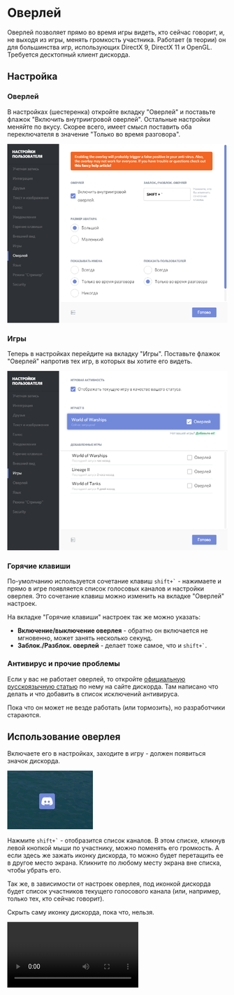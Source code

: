 # Оверлей

Оверлей позволяет прямо во время игры видеть, кто сейчас говорит, и, не выходя из игры, менять громкость участника. Работает (в теории) он для большинства игр, использующих DirectX 9, DirectX 11 и OpenGL. Требуется десктопный клиент дискорда.

## Настройка

### Оверлей

В настройках (шестеренка) откройте вкладку "Оверлей" и поставьте флажок "Включить внутриигровой оверлей". Остальные настройки меняйте по вкусу. Скорее всего, имеет смысл поставить оба переключателя в значение "Только во время разговора".

![](/img/overlay-1.png)

### Игры

Теперь в настройках перейдите на вкладку "Игры". Поставьте флажок "Оверлей" напротив тех игр, в которых вы хотите его видеть.

![](/img/overlay-2.png)

### Горячие клавиши

По-умолчанию используется сочетание клавиш <code>shift+`</code> - нажимаете и прямо в игре появляется список голосовых каналов и настройки оверлея. Это сочетание клавиш можно изменить на вкладке "Оверлей" настроек.

На вкладке "Горячие клавиши" настроек так же можно указать:

- **Включение/выключение оверлея** - обратно он включается не мгновенно, может занять несколько секунд.
- **Заблок./Разблок. оверлей** - делает тоже самое, что и <code>shift+`</code>.

### Антивирус и прочие проблемы

Если у вас не работает оверлей, то откройте <a href="https://support.discordapp.com/hc/ru/articles/217659737" target="_blank">официальную русскоязычную статью</a> по нему на сайте дискорда. Там написано что делать и что добавить в список исключений антивируса.

Пока что он может не везде работать (или тормозить), но разработчики стараются.

## Использование оверлея

Включаете его в настройках, заходите в игру - должен появиться значок дискорда.

![](/img/overlay-ingame.jpg)

Нажмите <code>shift+`</code> - отобразится список каналов. В этом списке, кликнув левой кнопкой мыши по участнику, можно поменять его громкость. А если здесь же зажать иконку дискорда, то можно будет перетащить ее в другое место экрана. Кликните по любому месту экрана вне списка, чтобы убрать его.

Так же, в зависимости от настроек оверлея, под иконкой дискорда будет список участников текущего голосового канала (или, например, только тех, кто сейчас говорит).

Скрыть саму иконку дискорда, пока что, нельзя. 

<video class="video" autoplay="" loop=""><source type="video/webm" src="https://discordapp.com/assets/16e5152b43da82237f206ccb38de1398.webm"><source type="video/mp4" src="https://discordapp.com/assets/42ead398c02ea1cd1462fc6b2b7334db.mp4"></video>